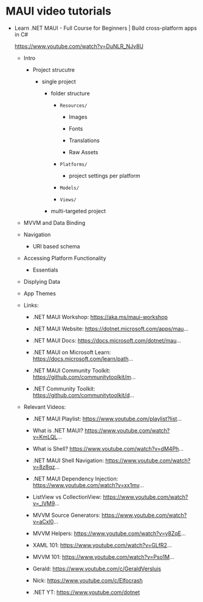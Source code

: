 # MAUI video tutorials

*   Learn .NET MAUI - Full Course for Beginners | Build cross-platform apps in C#

    https://www.youtube.com/watch?v=DuNLR_NJv8U

    *   Intro

        *   Project strucutre

            *   single project

                *   folder structure

                    *   `Resources/`

                        *   Images

                        *   Fonts

                        *   Translations

                        *   Raw Assets

                    *   `Platforms/`

                        *   project settings per platform

                    *   `Models/`

                    *   `Views/`

                *   multi-targeted project

    *   MVVM and Data Binding

    *   Navigation

        *   URI based schema

    *   Accessing Platform Functionality

        *   Essentials

    *   Displying Data

    *   App Themes

    *   Links:
        
        *   .NET MAUI Workshop: https://aka.ms/maui-workshop

        *   .NET MAUI Website: https://dotnet.microsoft.com/apps/mau...
        
        *   .NET MAUI Docs: https://docs.microsoft.com/dotnet/mau...
        
        *   .NET MAUI on Microsoft Learn: https://docs.microsoft.com/learn/path...
        
        *   .NET MAUI Community Toolkit: https://github.com/communitytoolkit/m...
        
        *   .NET Community Toolkit: https://github.com/communitytoolkit/d...

    *   Relevant Videos:
        
        *   .NET MAUI Playlist: https://www.youtube.com/playlist?list...
        
        *   What is .NET MAUI? https://www.youtube.com/watch?v=KmLQL...
        
        *   What is Shell? https://www.youtube.com/watch?v=dM4Ph...
        
        *   .NET MAUI Shell Navigation: https://www.youtube.com/watch?v=8z8qz...
        
        *   .NET MAUI Dependency Injection: https://www.youtube.com/watch?v=xx1mv...
        
        *   ListView vs CollectionView: https://www.youtube.com/watch?v=_lVM9...
        
        *   MVVM Source Generators: https://www.youtube.com/watch?v=aCxl0...
        
        *   MVVM Helpers: https://www.youtube.com/watch?v=y8ZqE...
        
        *   XAML 101: https://www.youtube.com/watch?v=GLfR2...
        
        *   MVVM 101: https://www.youtube.com/watch?v=Pso1M...
        
        *   Gerald: https://www.youtube.com/c/GeraldVersluis
        
        *   Nick: https://www.youtube.com/c/Elfocrash
        
        *   .NET YT: https://www.youtube.com/dotnet
